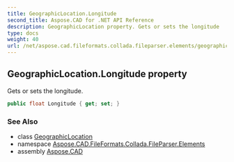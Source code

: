 ```yaml
---
title: GeographicLocation.Longitude
second_title: Aspose.CAD for .NET API Reference
description: GeographicLocation property. Gets or sets the longitude
type: docs
weight: 40
url: /net/aspose.cad.fileformats.collada.fileparser.elements/geographiclocation/longitude/
---
```

## GeographicLocation.Longitude property

Gets or sets the longitude.

```csharp
public float Longitude { get; set; }
```

### See Also

* class [GeographicLocation](../)
* namespace [Aspose.CAD.FileFormats.Collada.FileParser.Elements](../../geographiclocation/)
* assembly [Aspose.CAD](../../../)


